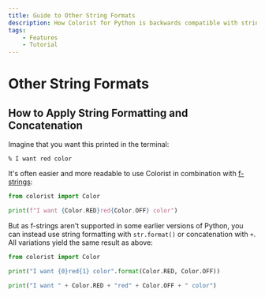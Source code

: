 ```yaml
---
title: Guide to Other String Formats
description: How Colorist for Python is backwards compatible with string formatting and concatenation. Includes code examples.
tags:
    - Features
    - Tutorial
---
```


# Other String Formats
## How to Apply String Formatting and Concatenation
Imagine that you want this printed in the terminal:

<pre><code>% I want <span class="fg-red">red</span> color</code></pre>

It's often easier and more readable to use Colorist in combination with [f-strings](https://peps.python.org/pep-0498/):

```python
from colorist import Color

print(f"I want {Color.RED}red{Color.OFF} color")
```

But as f-strings aren't supported in some earlier versions of Python, you can instead use string formatting with `str.format()` or concatenation with `+`. All variations yield the same result as above:

```python
from colorist import Color

print("I want {0}red{1} color".format(Color.RED, Color.OFF))

print("I want " + Color.RED + "red" + Color.OFF + " color")
```

